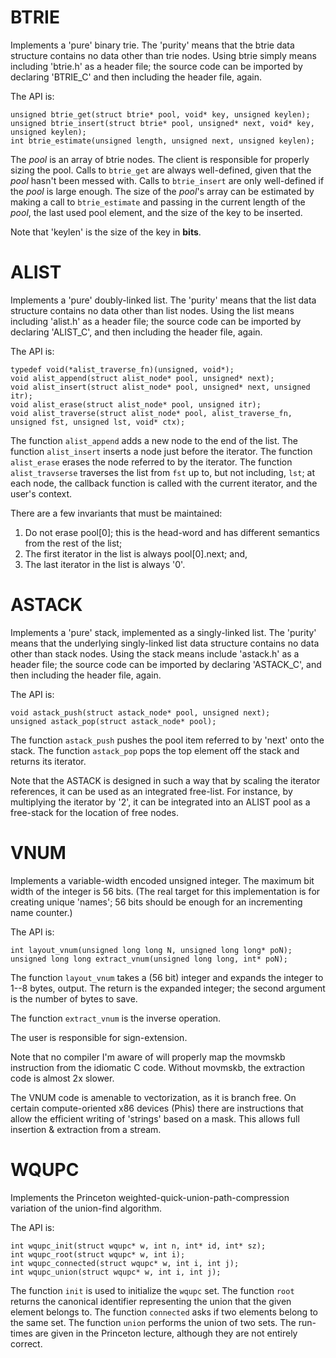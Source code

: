 BTRIE
=====

Implements a 'pure' binary trie. The 'purity' means that the btrie
data structure contains no data other than trie nodes. Using btrie
simply means including 'btrie.h' as a header file; the source
code can be imported by declaring 'BTRIE_C' and then including the
header file, again.

The API is:

    unsigned btrie_get(struct btrie* pool, void* key, unsigned keylen);
    unsigned btrie_insert(struct btrie* pool, unsigned* next, void* key, unsigned keylen);
    int btrie_estimate(unsigned length, unsigned next, unsigned keylen);

The _pool_ is an array of btrie nodes. The client is responsible for
properly sizing the pool. Calls to `btrie_get` are always well-defined,
given that the _pool_ hasn't been messed with. Calls to `btrie_insert`
are only well-defined if the _pool_ is large enough. The size of the
_pool_'s array can be estimated by making a call to `btrie_estimate`
and passing in the current length of the _pool_, the last used pool
element, and the size of the key to be inserted.

Note that 'keylen' is the size of the key in **bits**.

ALIST
=====

Implements a 'pure' doubly-linked list. The 'purity' means that the
list data structure contains no data other than list nodes. Using
the list means including 'alist.h' as a header file; the source code
can be imported by declaring 'ALIST_C', and then including the
header file, again.

The API is:

    typedef void(*alist_traverse_fn)(unsigned, void*);
    void alist_append(struct alist_node* pool, unsigned* next);
    void alist_insert(struct alist_node* pool, unsigned* next, unsigned itr);
    void alist_erase(struct alist_node* pool, unsigned itr);
    void alist_traverse(struct alist_node* pool, alist_traverse_fn, unsigned fst, unsigned lst, void* ctx);

The function `alist_append` adds a new node to the end of the list.
The function `alist_insert` inserts a node just before the iterator.
The function `alist_erase` erases the node referred to by the
iterator. The function `alist_travserse` traverses the list from
`fst` up to, but not including, `lst`; at each node, the
callback function is called with the current iterator, and the user's
context.

There are a few invariants that must be maintained:

  1. Do not erase pool[0]; this is the head-word and has different
     semantics from the rest of the list;
  2. The first iterator in the list is always pool[0].next; and,
  3. The last iterator in the list is always '0'.

ASTACK
======

Implements a 'pure' stack, implemented as a singly-linked list.
The 'purity' means that the underlying singly-linked list data
structure contains no data other than stack nodes. Using the stack
means include 'astack.h' as a header file; the source code can
be imported by declaring 'ASTACK_C', and then including the
header file, again.

The API is:

    void astack_push(struct astack_node* pool, unsigned next);
    unsigned astack_pop(struct astack_node* pool);

The function `astack_push` pushes the pool item referred to by
'next' onto the stack. The function `astack_pop` pops the top
element off the stack and returns its iterator.

Note that the ASTACK is designed in such a way that by scaling
the iterator references, it can be used as an integrated free-list.
For instance, by multiplying the iterator by '2', it can be
integrated into an ALIST pool as a free-stack for the location
of free nodes.

VNUM
====

Implements a variable-width encoded unsigned integer. The maximum
bit width of the integer is 56 bits. (The real target for this
implementation is for creating unique 'names'; 56 bits should be
enough for an incrementing name counter.)

The API is:

    int layout_vnum(unsigned long long N, unsigned long long* poN);
    unsigned long long extract_vnum(unsigned long long, int* poN);

The function `layout_vnum` takes a (56 bit) integer and expands the
integer to 1--8 bytes, output. The return is the expanded integer;
the second argument is the number of bytes to save.

The function `extract_vnum` is the inverse operation.

The user is responsible for sign-extension.

Note that no compiler I'm aware of will properly map the movmskb
instruction from the idiomatic C code. Without movmskb, the extraction
code is almost 2x slower.

The VNUM code is amenable to vectorization, as it is branch free. On
certain compute-oriented x86 devices (Phis) there are instructions
that allow the efficient writing of 'strings' based on a mask. This
allows full insertion & extraction from a stream.

WQUPC
====

Implements the Princeton weighted-quick-union-path-compression
variation of the union-find algorithm.

The API is:

    int wqupc_init(struct wqupc* w, int n, int* id, int* sz);
    int wqupc_root(struct wqupc* w, int i);
    int wqupc_connected(struct wqupc* w, int i, int j);
    int wqupc_union(struct wqupc* w, int i, int j);

The function `init` is used to initialize the `wqupc` set. The function
`root` returns the canonical identifier representing the union that
the given element belongs to. The function `connected` asks if two
elements belong to the same set. The function `union` performs the
union of two sets. The run-times are given in the Princeton lecture,
although they are not entirely correct.